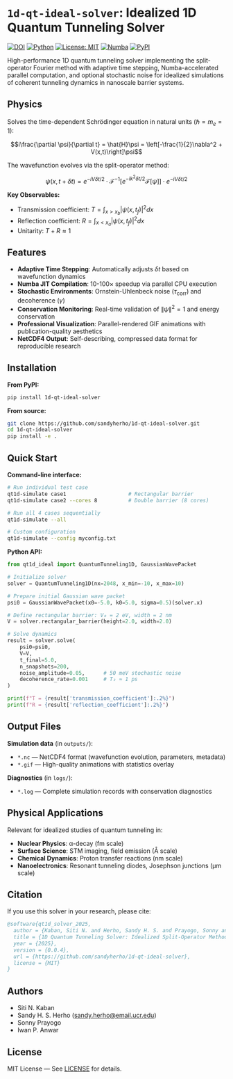 # `1d-qt-ideal-solver`: Idealized 1D Quantum Tunneling Solver

[![DOI](https://zenodo.org/badge/1072081371.svg)](https://doi.org/10.5281/zenodo.17299767)
[![Python](https://img.shields.io/badge/python-3.8%2B-blue.svg)](https://www.python.org/downloads/)
[![License: MIT](https://img.shields.io/badge/License-MIT-yellow.svg)](https://opensource.org/licenses/MIT)
[![Numba](https://img.shields.io/badge/accelerated-numba-orange.svg)](https://numba.pydata.org/)
[![PyPI](https://img.shields.io/pypi/v/1d-qt-ideal-solver.svg)](https://pypi.org/project/1d-qt-ideal-solver/)

High-performance 1D quantum tunneling solver implementing the split-operator Fourier method with adaptive time stepping, Numba-accelerated parallel computation, and optional stochastic noise for idealized simulations of coherent tunneling dynamics in nanoscale barrier systems.

## Physics

Solves the time-dependent Schrödinger equation in natural units ($\hbar = m_e = 1$):

$$i\frac{\partial \psi}{\partial t} = \hat{H}\psi = \left[-\frac{1}{2}\nabla^2 + V(x,t)\right]\psi$$

The wavefunction evolves via the split-operator method:

$$\psi(x, t+\delta t) = e^{-iV\delta t/2} \cdot \mathcal{F}^{-1}\left[e^{-ik^2\delta t/2}\mathcal{F}[\psi]\right] \cdot e^{-iV\delta t/2}$$

**Key Observables:**
- Transmission coefficient: $T = \int_{x>x_b} |\psi(x,t_f)|^2 dx$
- Reflection coefficient: $R = \int_{x<x_a} |\psi(x,t_f)|^2 dx$
- Unitarity: $T + R \approx 1$

## Features

- **Adaptive Time Stepping**: Automatically adjusts $\delta t$ based on wavefunction dynamics
- **Numba JIT Compilation**: 10-100× speedup via parallel CPU execution
- **Stochastic Environments**: Ornstein-Uhlenbeck noise ($\tau_{\text{corr}}$) and decoherence ($\gamma$)
- **Conservation Monitoring**: Real-time validation of $\|\psi\|^2 = 1$ and energy conservation
- **Professional Visualization**: Parallel-rendered GIF animations with publication-quality aesthetics
- **NetCDF4 Output**: Self-describing, compressed data format for reproducible research

## Installation

**From PyPI:**
```bash
pip install 1d-qt-ideal-solver
```

**From source:**
```bash
git clone https://github.com/sandyherho/1d-qt-ideal-solver.git
cd 1d-qt-ideal-solver
pip install -e .
```

## Quick Start

**Command-line interface:**
```bash
# Run individual test case
qt1d-simulate case1                    # Rectangular barrier
qt1d-simulate case2 --cores 8          # Double barrier (8 cores)

# Run all 4 cases sequentially
qt1d-simulate --all

# Custom configuration
qt1d-simulate --config myconfig.txt
```

**Python API:**
```python
from qt1d_ideal import QuantumTunneling1D, GaussianWavePacket

# Initialize solver
solver = QuantumTunneling1D(nx=2048, x_min=-10, x_max=10)

# Prepare initial Gaussian wave packet
psi0 = GaussianWavePacket(x0=-5.0, k0=5.0, sigma=0.5)(solver.x)

# Define rectangular barrier: V₀ = 2 eV, width = 2 nm
V = solver.rectangular_barrier(height=2.0, width=2.0)

# Solve dynamics
result = solver.solve(
    psi0=psi0, 
    V=V, 
    t_final=5.0,
    n_snapshots=200,
    noise_amplitude=0.05,      # 50 meV stochastic noise
    decoherence_rate=0.001     # T₂ ≈ 1 ps
)

print(f"T = {result['transmission_coefficient']:.2%}")
print(f"R = {result['reflection_coefficient']:.2%}")
```

## Output Files

**Simulation data** (in `outputs/`):
- `*.nc` — NetCDF4 format (wavefunction evolution, parameters, metadata)
- `*.gif` — High-quality animations with statistics overlay

**Diagnostics** (in `logs/`):
- `*.log` — Complete simulation records with conservation diagnostics

## Physical Applications

Relevant for idealized studies of quantum tunneling in:
- **Nuclear Physics**: α-decay (fm scale)
- **Surface Science**: STM imaging, field emission (Å scale)  
- **Chemical Dynamics**: Proton transfer reactions (nm scale)
- **Nanoelectronics**: Resonant tunneling diodes, Josephson junctions (μm scale)

## Citation

If you use this solver in your research, please cite:

```bibtex
@software{qt1d_solver_2025,
  author = {Kaban, Siti N. and Herho, Sandy H. S. and Prayogo, Sonny and Anwar, Iwan P.},
  title = {1D Quantum Tunneling Solver: Idealized Split-Operator Method},
  year = {2025},
  version = {0.0.4},
  url = {https://github.com/sandyherho/1d-qt-ideal-solver},
  license = {MIT}
}
```

## Authors

- Siti N. Kaban
- Sandy H. S. Herho (sandy.herho@email.ucr.edu)
- Sonny Prayogo
- Iwan P. Anwar

## License

MIT License — See [LICENSE](LICENSE) for details.
